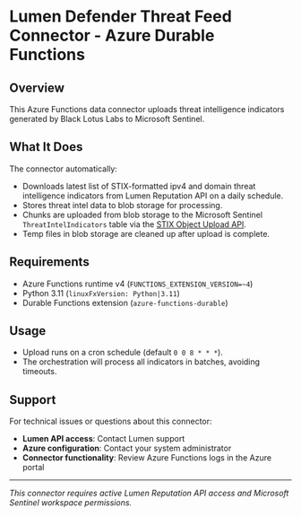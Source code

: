 # Lumen Defender Threat Feed Connector - Azure Durable Functions

## Overview

This Azure Functions data connector uploads threat intelligence indicators generated by Black Lotus Labs to Microsoft Sentinel.

## What It Does

The connector automatically:

- Downloads latest list of STIX-formatted ipv4 and domain threat intelligence indicators from Lumen Reputation API on a daily schedule.
- Stores threat intel data to blob storage for processing.
- Chunks are uploaded from blob storage to the Microsoft Sentinel `ThreatIntelIndicators` table via the [STIX Object Upload API](https://learn.microsoft.com/en-us/azure/sentinel/stix-objects-api).
- Temp files in blob storage are cleaned up after upload is complete.

## Requirements

- Azure Functions runtime v4 (`FUNCTIONS_EXTENSION_VERSION=~4`)
- Python 3.11 (`linuxFxVersion: Python|3.11`)
- Durable Functions extension (`azure-functions-durable`)

## Usage

- Upload runs on a cron schedule (default `0 0 8 * * *`).
- The orchestration will process all indicators in batches, avoiding timeouts.

## Support

For technical issues or questions about this connector:

- **Lumen API access**: Contact Lumen support
- **Azure configuration**: Contact your system administrator
- **Connector functionality**: Review Azure Functions logs in the Azure portal

---

*This connector requires active Lumen Reputation API access and Microsoft Sentinel workspace permissions.*
